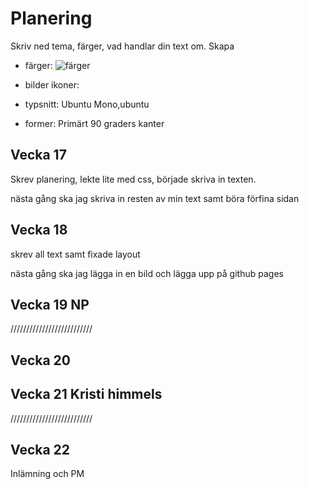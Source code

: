 # Planering

Skriv ned tema, färger, vad handlar din text om.
Skapa 

* färger:
![färger](../img/f%C3%A4rger%20kanmpanj.png)
* bilder ikoner:

* typsnitt:
Ubuntu Mono,ubuntu
* former:
Primärt 90 graders kanter



## Vecka 17
Skrev planering, lekte lite med css, började skriva in texten.

nästa gång ska jag skriva in resten av min text samt böra förfina sidan

## Vecka 18

skrev all text samt fixade layout

nästa gång ska jag lägga in en bild och lägga upp på github pages

## Vecka 19 NP
//////////////////////////

## Vecka 20



## Vecka 21 Kristi himmels
//////////////////////////



## Vecka 22 

Inlämning och PM




